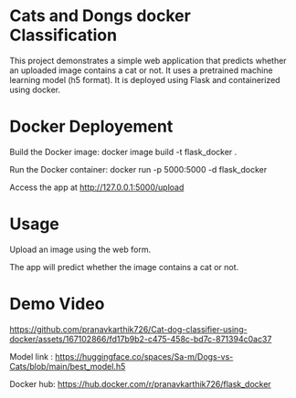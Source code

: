 # Cats and Dongs docker Classification

This project demonstrates a simple web application that predicts whether an uploaded image contains a cat or not. It uses a pretrained machine learning model (h5 format). It is deployed using Flask and containerized using docker.

# Docker Deployement
Build the Docker image: docker image build -t flask_docker .

Run the Docker container: docker run -p 5000:5000 -d flask_docker

Access the app at http://127.0.0.1:5000/upload

# Usage
Upload an image using the web form.

The app will predict whether the image contains a cat or not.

# Demo Video
https://github.com/pranavkarthik726/Cat-dog-classifier-using-docker/assets/167102866/fd17b9b2-c475-458c-bd7c-871394c0ac37


Model link : https://huggingface.co/spaces/Sa-m/Dogs-vs-Cats/blob/main/best_model.h5

Docker hub: https://hub.docker.com/r/pranavkarthik726/flask_docker

